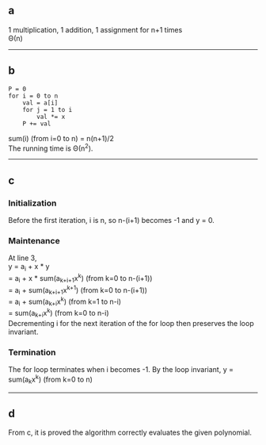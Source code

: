 ## a
1 multiplication, 1 addition, 1 assignment for n+1 times  
&Theta;(n)

---

## b
```
P = 0
for i = 0 to n
    val = a[i]
    for j = 1 to i
        val *= x
    P += val
```
sum(i) (from i=0 to n) = n(n+1)/2  
The running time is &Theta;(n<sup>2</sup>).

---

## c
### Initialization
Before the first iteration, i is n, so n-(i+1) becomes -1 and y = 0.

### Maintenance
At line 3,  
y = a<sub>i</sub> + x * y  
= a<sub>i</sub> + x * sum(a<sub>k+i+1</sub>x<sup>k</sup>) (from k=0 to n-(i+1))  
= a<sub>i</sub> + sum(a<sub>k+i+1</sub>x<sup>k+1</sup>) (from k=0 to n-(i+1))  
= a<sub>i</sub> + sum(a<sub>k+i</sub>x<sup>k</sup>) (from k=1 to n-i)  
= sum(a<sub>k+i</sub>x<sup>k</sup>) (from k=0 to n-i)  
Decrementing i for the next iteration of the for loop then preserves the loop invariant.

### Termination
The for loop terminates when i becomes -1. By the loop invariant, 
y = sum(a<sub>k</sub>x<sup>k</sup>) (from k=0 to n)

---

## d
From c, it is proved the algorithm correctly evaluates the given polynomial.

